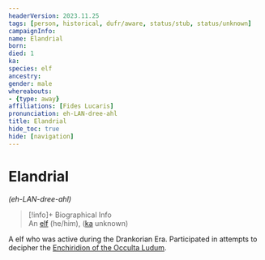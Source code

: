 ```yaml
---
headerVersion: 2023.11.25
tags: [person, historical, dufr/aware, status/stub, status/unknown]
campaignInfo:
name: Elandrial
born:
died: 1
ka:
species: elf
ancestry:
gender: male
whereabouts:
- {type: away}
affiliations: [Fides Lucaris]
pronunciation: eh-LAN-dree-ahl
title: Elandrial
hide_toc: true
hide: [navigation]
---
```

# Elandrial
*(eh-LAN-dree-ahl)*
>[!info]+ Biographical Info  
> An [elf](<../../species/children-of-the-embodied-gods/elves/elves.md>) (he/him), ([ka](<../../species/children-of-the-embodied-gods/elves/the-cycle-of-generations.md>) unknown)  
>   
>   
>> 

A elf who was active during the Drankorian Era. Participated in attempts to decipher the [Enchiridion of the Occulta Ludum](<../../things/books/enchiridion-of-the-occulta-ludum.md>).